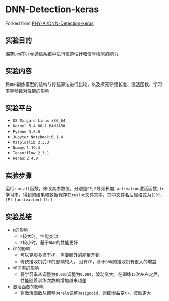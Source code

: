# DNN-Detection-keras

Forked from [PHY-AI/DNN-Detection-keras](https://github.com/PHY-AI/DNN-Detection-keras)

## 实验目的

探究`DNN`在`OFMD`通信系统中进行信道估计和信号检测的能力

## 实验内容

将`DNN`训练模型的结构与传统算法进行比较，以及探究导频长度、激活函数、学习率等参数对性能的影响

## 实验平台

- `OS`: `Manjaro Linux x86_64`
- `Kernel`: `5.4.80-1-MANJARO`
- `Python`: `3.8.6`
- `Jupyter Notebook`: `6.1.4`
- `Matplotlib`: `3.3.3`
- `Numpy`: `1.19.4`
- `Tensorflow`: `2.3.1`
- `Keras`: `2.4.0`

## 实验步骤

运行`run_all`函数，修改其参数值，分别是`CP`, `P`导频长度, `activation`激活函数, `lr`学习率，得到的结果和数据保存在`reslut`文件夹中，其中文件名后缀格式为`[CP]-[P]-[activation]-[lr]`

## 实验总结

- `P`的影响
  - `P`较大时，性能类似
  - `P`较小时，基于`DNN`的性能更好
- `CP`的影响
  - 可以克服多径干扰，需要额外的能量开销
  - 传统接收机受`CP`的影响较大， 没有`CP`，基于`DNN`的接收机有更大的增益
- 学习率的影响
  - 将学习率从调整为`0.001`调整为`0.004`，波动变大，在训练`15`次左右之后，性能随着训练次数的增加越来越差
- 激活函数的影响
  - 将激活函数从调整为`relu`调整为`sigmoid`，训练增益变小，波动更大
